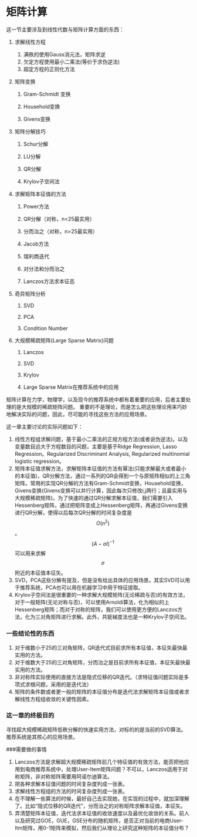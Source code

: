 # 矩阵计算

这一节主要涉及到线性代数与矩阵计算方面的东西：

1. 求解线性方程

   1. 满秩的使用Gauss消元法，矩阵求逆
   2. 欠定方程使用最小二乘法\(等价于求伪逆法\)
   3. 超定方程的正则化方法

2. 矩阵变换

   1. Gram-Schmidt 变换

   2. Household变换

   3. Givens变换

3. 矩阵分解技巧

   1. Schur分解

   2. LU分解

   3. QR分解

   4. Krylov子空间法

4. 求解矩阵本征值的方法

   1. Power方法

   2. QR分解（对称，n&lt;25最实用）

   3. 分而治之（对称，n&gt;25最实用）

   4. Jacob方法

   5. 瑞利商迭代

   6. 对分法和分而治之

   7. Lanczos方法求本征态

5. 奇异矩阵分析

   1. SVD

   2. PCA

   3. Condition Number

6. 大规模稀疏矩阵\(Large Sparse Matrix\)问题

   1. Lanczos

   2. SVD

   3. Krylov

   4. Large Sparse Matrix在推荐系统中的应用

矩阵计算在力学，物理学，以及现今的推荐系统中都有着重要的应用，后者主要处理的是大规模的稀疏矩阵问题。 重要的不是理论，而是怎么把这些理论用来巧妙地解决实际的问题，因此，尽可能的寻找这些方法的应用场景。

这一章主要讨论的实际问题如下：

1. 线性方程组求解问题，基于最小二乘法的正规方程方法\(或者说伪逆法\)。以及变量数目远大于方程数目的问题，主要是基于Ridge Regression, Lasso Regression。Regularized Discriminant Analysis, Regularized multinomial logistic regression。 
2. 矩阵本征值求解方法，求解矩阵本征值的方法有幂法\(只能求解最大或者最小的本征值\)，QR分解方法，通过一系列的QR会得到一个与原矩阵相似的上三角矩阵。常用的实现QR分解的方法有Gram-Schmidt变换，Household变换，Givens变换\(Givens变换可以并行计算，因此每次只修改i,j两行；且最实用与大规模稀疏矩阵\)。为了快速的通过QR分解求解本征值，我们需要引入Hessenberg矩阵，通过把矩阵变成上Hessenberg矩阵，再通过Givens变换进行QR分解，使得以后每次QR分解的时间复杂度是$$O(n^2)$$。     
   $$(A-\sigma I)^{-1}$$可以用来求解$$\sigma$$附近的本征值本征矢。
3. SVD，PCA这些分解有提及，但是没有给出具体的应用场景。其实SVD可以用于推荐系统，PCA也可以用在机器学习中用于特征提取。  
4. Krylov子空间法是很重要的一种求解大规模矩阵\(无论稀疏与否\)的有效方法，对于一般矩阵\(无论对称与否\)，可以使用Arnoldi算法，化为相似的上Hessenberg矩阵；而对于对称的矩阵，我们可以使用更方便的Lanczos方法，化为三对角矩阵进行求解。此外，共轭梯度法也是一种Krylov子空间法。


### 一些结论性的东西

1. 对于维数小于25的三对角矩阵，QR迭代式目前求所有本征值，本征矢最快最实用的方法。  
2. 对于维数大于25的三对角矩阵，分而治之是目前求所有本征值，本征矢最快最实用的方法。 
3. 非对称阵实际使用的直接方法是隐式位移的QR迭代。（求特征值问题实际是多项式求根问题，采用的是迭代法）
4. 矩阵的条件数或者更一般的矩阵的本征值分布是迭代法求解矩阵本征值或者求解线性方程组收敛的关键性因素。  

### 这一章的终极目的

寻找超大规模稀疏矩阵低秩分解的快速实用方法，对标的的是当前的SVD算法。推荐系统是其核心的应用场景。

###需要做的事情
1. Lanczos方法是求解超大规模稀疏矩阵前几个特征值的有效方法，能否把他应用到电商推荐系统中，处理User-Item矩阵问题？不可以，Lanczos适用于对称矩阵，非对称矩阵需要用阿诺尔迪算法。   
2. 把各种求解本征值问题的时间复杂度列成一张表。
3. 求解线性方程组的方法的时间复杂度列成一张表。
4. 在不理解一些算法的时候，最好自己去实现她，在实现的过程中，就加深理解了。比如“隐式位移的QR迭代”，分而治之的对称矩阵求解本征值，本征矢。
5. 弄清楚矩阵本征值，迭代法求本征值的收敛速度以及最优化收敛的关系。前人以及研究过GOE，GUE，GSE分布的随机矩阵，是否正对当前的电商User-Itm矩阵，用0-1矩阵来模拟，然后我们从理论上研究这种矩阵的本征值分布？

